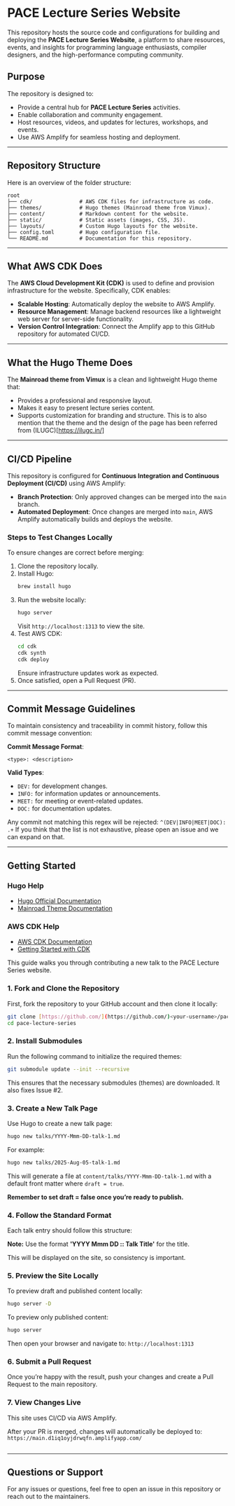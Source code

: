 # PACE Lecture Series Website

This repository hosts the source code and configurations for building and deploying the **PACE Lecture Series Website**, a platform to share resources, events, and insights for programming language enthusiasts, compiler designers, and the high-performance computing community.

## Purpose
The repository is designed to:
- Provide a central hub for **PACE Lecture Series** activities.
- Enable collaboration and community engagement.
- Host resources, videos, and updates for lectures, workshops, and events.
- Use AWS Amplify for seamless hosting and deployment.

---

## Repository Structure

Here is an overview of the folder structure:

```
root
├── cdk/               # AWS CDK files for infrastructure as code.
├── themes/            # Hugo themes (Mainroad theme from Vimux).
├── content/           # Markdown content for the website.
├── static/            # Static assets (images, CSS, JS).
├── layouts/           # Custom Hugo layouts for the website.
├── config.toml        # Hugo configuration file.
└── README.md          # Documentation for this repository.
```

---

## What AWS CDK Does

The **AWS Cloud Development Kit (CDK)** is used to define and provision infrastructure for the website. Specifically, CDK enables:
- **Scalable Hosting**: Automatically deploy the website to AWS Amplify.
- **Resource Management**: Manage backend resources like a lightweight web server for server-side functionality.
- **Version Control Integration**: Connect the Amplify app to this GitHub repository for automated CI/CD.

---

## What the Hugo Theme Does

The **Mainroad theme from Vimux** is a clean and lightweight Hugo theme that:
- Provides a professional and responsive layout.
- Makes it easy to present lecture series content.
- Supports customization for branding and structure.
This is to also mention that the theme and the design of the page has been referred from (ILUGC)[https://ilugc.in/]


---

## CI/CD Pipeline

This repository is configured for **Continuous Integration and Continuous Deployment (CI/CD)** using AWS Amplify:
- **Branch Protection**: Only approved changes can be merged into the `main` branch.
- **Automated Deployment**: Once changes are merged into `main`, AWS Amplify automatically builds and deploys the website.

### Steps to Test Changes Locally
To ensure changes are correct before merging:
1. Clone the repository locally.
2. Install Hugo:
   ```bash
   brew install hugo
   ```
3. Run the website locally:
   ```bash
   hugo server
   ```
   Visit `http://localhost:1313` to view the site.
4. Test AWS CDK:
   ```bash
   cd cdk
   cdk synth
   cdk deploy
   ```
   Ensure infrastructure updates work as expected.
5. Once satisfied, open a Pull Request (PR).

---

## Commit Message Guidelines

To maintain consistency and traceability in commit history, follow this commit message convention:

**Commit Message Format**:
```
<type>: <description>
```

**Valid Types**:
- `DEV:` for development changes.
- `INFO:` for information updates or announcements.
- `MEET:` for meeting or event-related updates.
- `DOC:` for documentation updates.

Any commit not matching this regex will be rejected: `^(DEV|INFO|MEET|DOC): .+`
If you think that the list is not exhaustive, please open an issue and we can expand on that.

---

## Getting Started

### Hugo Help
- [Hugo Official Documentation](https://gohugo.io/documentation/)
- [Mainroad Theme Documentation](https://github.com/Vimux/Mainroad)

### AWS CDK Help
- [AWS CDK Documentation](https://docs.aws.amazon.com/cdk/latest/guide/home.html)
- [Getting Started with CDK](https://docs.aws.amazon.com/cdk/latest/guide/work-with.html)



This guide walks you through contributing a new talk to the PACE Lecture Series website.

### 1. Fork and Clone the Repository

First, fork the repository to your GitHub account and then clone it locally:

```bash
git clone [https://github.com/](https://github.com/)<your-username>/pace-lecture-series.git
cd pace-lecture-series
````

### 2\. Install Submodules

Run the following command to initialize the required themes:

```bash
git submodule update --init --recursive
```

This ensures that the necessary submodules (themes) are downloaded. It also fixes Issue \#2.

### 3\. Create a New Talk Page

Use Hugo to create a new talk page:

```bash
hugo new talks/YYYY-Mmm-DD-talk-1.md
```

For example:

```bash
hugo new talks/2025-Aug-05-talk-1.md
```

This will generate a file at `content/talks/YYYY-Mmm-DD-talk-1.md` with a default front matter where `draft = true`.

**Remember to set draft = false once you’re ready to publish.**

### 4\. Follow the Standard Format

Each talk entry should follow this structure:

**Note:** Use the format **'YYYY Mmm DD :: Talk Title'** for the title.

This will be displayed on the site, so consistency is important.

### 5\. Preview the Site Locally

To preview draft and published content locally:

```bash
hugo server -D
```

To preview only published content:

```bash
hugo server
```

Then open your browser and navigate to:
`http://localhost:1313`

### 6\. Submit a Pull Request

Once you’re happy with the result, push your changes and create a Pull Request to the main repository.

### 7\. View Changes Live

This site uses CI/CD via AWS Amplify.

After your PR is merged, changes will automatically be deployed to:
`https://main.d1iq1oyjdrwqfn.amplifyapp.com/`

```
```
---




## Questions or Support
For any issues or questions, feel free to open an issue in this repository or reach out to the maintainers.
